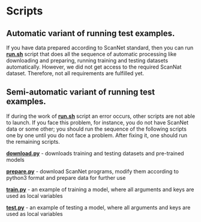 # Scripts 

## Automatic variant of running test examples.
If you have data prepared according to ScanNet standard, then you can run **[run.sh](https://github.com/Nik212/FSE_project_team_6/blob/main/scripts/run.sh)** script that does all the sequence of automatic processing like downloading and preparing, running training and testing datasets automatically. However, we did not get access to the required ScanNat dataset. Therefore, not all requirements are fulfilled yet.


## Semi-automatic variant of running test examples.
If during the work of **[run.sh](https://github.com/Nik212/FSE_project_team_6/blob/main/scripts/run.sh)** script an error occurs, other scripts are not able to launch. If you face this problem, for instance, you do not have ScanNet data or some other; you should run the sequence of the following scripts one by one until you do not face a problem. After fixing it, one should run the remaining scripts.

**[download.py](https://github.com/Nik212/FSE_project_team_6/blob/main/scripts/download.py)** - downloads training and testing datasets and pre-trained models 

**[prepare.py](https://github.com/Nik212/FSE_project_team_6/blob/main/scripts/prepare.py)** - download ScanNet programs, modify them according to python3 format and prepare data for further use 

**[train.py](https://github.com/Nik212/FSE_project_team_6/blob/main/scripts/train.py)** - an example of training a model, where all arguments and keys are used as local variables

**[test.py](https://github.com/Nik212/FSE_project_team_6/blob/main/scripts/test.py)** - an example of testing a model, where all arguments and keys are used as local variables
